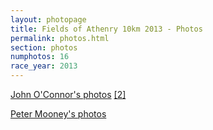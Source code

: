 ```yaml
---
layout: photopage
title: Fields of Athenry 10km 2013 - Photos
permalink: photos.html
section: photos
numphotos: 16
race_year: 2013
---
```

[John O'Connor's photos](http://www.flickr.com/photos/edenhill77/sets/72157639157543225/) [[2]](http://www.flickr.com/photos/edenhill77/sets/72157639099928343/)

[Peter Mooney's photos](http://www.flickr.com/photos/peterm7/sets/72157639022727644/)
